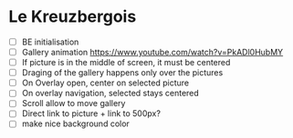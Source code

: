 # Le Kreuzbergois

- [ ] BE initialisation
- [ ] Gallery animation https://www.youtube.com/watch?v=PkADl0HubMY 
- [ ] If picture is in the middle of screen, it must be centered
- [ ] Draging of the gallery happens only over the pictures
- [ ] On Overlay open, center on selected picture
- [ ] On overlay navigation, selected stays centered
- [ ] Scroll allow to move gallery
- [ ] Direct link to picture + link to 500px?
- [ ] make nice background color 